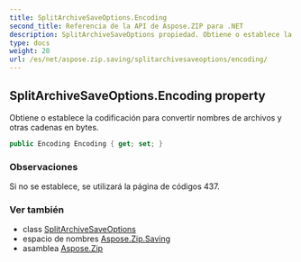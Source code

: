 ```yaml
---
title: SplitArchiveSaveOptions.Encoding
second_title: Referencia de la API de Aspose.ZIP para .NET
description: SplitArchiveSaveOptions propiedad. Obtiene o establece la codificación para convertir nombres de archivos y otras cadenas en bytes.
type: docs
weight: 20
url: /es/net/aspose.zip.saving/splitarchivesaveoptions/encoding/
---
```

## SplitArchiveSaveOptions.Encoding property

Obtiene o establece la codificación para convertir nombres de archivos y otras cadenas en bytes.

```csharp
public Encoding Encoding { get; set; }
```

### Observaciones

Si no se establece, se utilizará la página de códigos 437.

### Ver también

* class [SplitArchiveSaveOptions](../)
* espacio de nombres [Aspose.Zip.Saving](../../splitarchivesaveoptions/)
* asamblea [Aspose.Zip](../../../)


